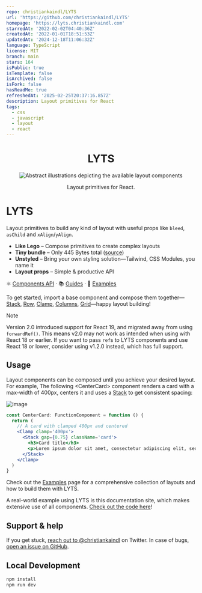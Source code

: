 ```yaml
---
repo: christiankaindl/LYTS
url: 'https://github.com/christiankaindl/LYTS'
homepage: 'https://lyts.christiankaindl.com'
starredAt: '2022-02-02T04:40:36Z'
createdAt: '2022-01-01T18:51:53Z'
updatedAt: '2024-12-18T11:06:32Z'
language: TypeScript
license: MIT
branch: main
stars: 164
isPublic: true
isTemplate: false
isArchived: false
isFork: false
hasReadMe: true
refreshedAt: '2025-02-25T20:37:16.857Z'
description: Layout primitives for React
tags:
  - css
  - javascript
  - layout
  - react
---
```


<div align='center'>
  <h1>LYTS</h1>
  <img src='./src/component-icons.png' alt='Abstract illustrations depicting the available layout components' />
  <p>Layout primitives for React.</p>
</div>

# LYTS

Layout primitives to build any kind of layout with useful props like `bleed`, `asChild` and `xAlign`/`yAlign`.

- **Like Lego** – Compose primitives to create complex layouts
- **Tiny bundle** – Only 445 Bytes total ([source](https://bundlephobia.com/package/@christiankaindl/lyts@2.0.0-beta.3))
- **Unstyled** – Bring your own styling solution—Tailwind, CSS Modules, you name it
- **Layout props** – Simple & productive API

⚛️ [Components API](https://lyts.christiankaindl.com/components) · 📚 [Guides](https://lyts.christiankaindl.com/guides) · 📖 [Examples](https://lyts.christiankaindl.com/examples)

To get started, import a base component and compose them together—<a href='https://lyts.christiankaindl.com/components/stack'>Stack</a>, <a href='https://lyts.christiankaindl.com/components/row'>Row</a>, <a href='https://lyts.christiankaindl.com/components/clamp'>Clamp</a>, <a href='https://lyts.christiankaindl.com/components/columns'>Columns</a>, <a href='https://lyts.christiankaindl.com/components/grid'>Grid</a>—happy layout building!

> [!NOTE]
> Version 2.0 introduced support for React 19, and migrated away from using `forwardRef()`. This means v2.0 may not work as intended when using with React 18 or earlier. If you want to pass `ref`s to LYTS components and use React 18 or lower, consider using v1.2.0 instead, which has full support.

## Usage

Layout components can be composed until you achieve your desired layout. For example, The following \<CenterCard> component renders a card with a max-width of 400px, centers it and uses a <a href='https://lyts.christiankaindl.com/components/stack'>Stack</a> to get consistent spacing:

![image]()

```jsx
const CenterCard: FunctionComponent = function () {
  return (
    // A card with clamped 400px and centered
    <Clamp clamp='400px'>
      <Stack gap={0.75} className='card'>
        <h3>Card title</h3>
        <p>Lorem ipsum dolor sit amet, consectetur adipiscing elit, sed do eiusmod tempor incididunt ut labore et dolore magna aliqua.</p>
      </Stack>
    </Clamp>
  )
}
```

Check out the <a href='https://lyts.christiankaindl.com/examples'>Examples</a> page for a comprehensive collection of layouts and how to build them with LYTS.

A real-world example using LYTS is this documentation site, which makes extensive use of all components. [Check out the code here](https://github.com/christiankaindl/LYTS-website/)!

## Support & help

If you get stuck, [reach out to @christiankaindl](https://twitter.com/christiankaindl) on Twitter. In case of bugs, [open an issue on GitHub](https://github.com/christiankaindl/LYTS/issues).

## Local Development

```sh
npm install
npm run dev
```
